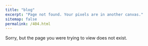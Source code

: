 ```yaml
---
title: "blog"
excerpt: "Page not found. Your pixels are in another canvas."
sitemap: false
permalink: /404.html
---
```


Sorry, but the page you were trying to view does not exist.
